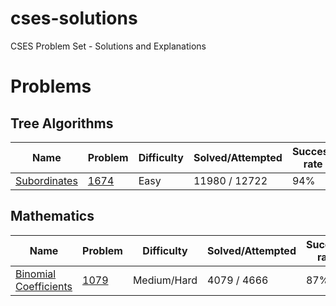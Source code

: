 # cses-solutions
CSES Problem Set - Solutions and Explanations

# Problems

## Tree Algorithms
| Name | Problem | Difficulty | Solved/Attempted | Success rate | USACO Guide |
| --- | --- | --- | --- | --- | --- |
| [Subordinates](https://github.com/simon-hrabec/cses-solutions/tree/master/tree-algorithms/subordinates) | [1674](https://cses.fi/problemset/task/1674) | Easy | 11980 / 12722 | 94% | [Editorial](https://usaco.guide/silver/intro-tree?lang=cpp)

## Mathematics
| Name | Problem | Difficulty | Solved/Attempted | Success rate | USACO Guide |
| --- | --- | --- | --- | --- | --- |
| [Binomial Coefficients](https://github.com/simon-hrabec/cses-solutions/tree/master/mathematics/binomial-coefficients) | [1079](https://cses.fi/problemset/task/1079/) | Medium/Hard | 4079 / 4666 | 87% | [Editorial](https://usaco.guide/gold/combo?lang=cpp)